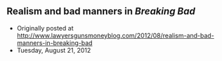 ## Realism and bad manners in <em>Breaking Bad</em>

 * Originally posted at http://www.lawyersgunsmoneyblog.com/2012/08/realism-and-bad-manners-in-breaking-bad
 * Tuesday, August 21, 2012

